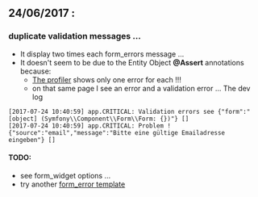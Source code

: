 ## 24/06/2017 :

### duplicate validation messages ...

* It display two times each form_errors message ...
* It doesn't seem to be due to  the Entity Object __@Assert__ annotations because:
  * [The profiler](http://jpmena.and/app_dev.php/_profiler/d36ee9?panel=form) shows only one error for each !!!
  * on that same page I see an error and a validation error ... The dev log
```
[2017-07-24 10:40:59] app.CRITICAL: Validation errors see {"form":"[object] (Symfony\\Component\\Form\\Form: {})"} []
[2017-07-24 10:40:59] app.CRITICAL: Problem ! {"source":"email","message":"Bitte eine gültige Emailadresse eingeben"} []
```

#### TODO:
* see form_widget options ...
* try another [form_error template](https://symfony.com/doc/current/form/form_customization.html) 